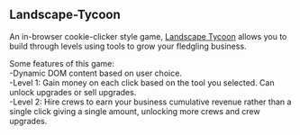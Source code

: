## Landscape-Tycoon
An in-browser cookie-clicker style game, [Landscape Tycoon](https://codysharma.github.io/Landscape-Tycoon/) allows you to build through levels using tools to grow your fledgling business.  

Some features of this game:  
-Dynamic DOM content based on user choice.  
-Level 1: Gain money on each click based on the tool you selected. Can unlock upgrades or sell upgrades.  
-Level 2: Hire crews to earn your business cumulative revenue rather than a single click giving a single amount, unlocking more crews and crew upgrades.
